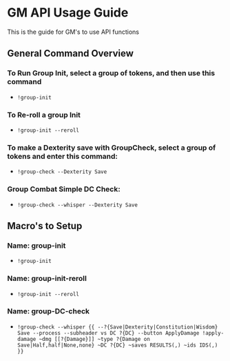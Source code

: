 # GM API Usage Guide

This is the guide for GM's to use API functions

## General Command Overview

### To Run Group Init, select a group of tokens, and then use this command 
* ```!group-init```

### To Re-roll a group Init
* ```!group-init --reroll```

### To make a Dexterity save with GroupCheck, select a group of tokens and enter this command:
* ```!group-check --Dexterity Save```

### Group Combat Simple DC Check:

* ```!group-check --whisper --Dexterity Save```

## Macro's to Setup

### Name: group-init
* ```!group-init```

### Name: group-init-reroll
* ```!group-init --reroll```

### Name: group-DC-check
* ```!group-check --whisper {{ --?{Save|Dexterity|Constitution|Wisdom} Save --process --subheader vs DC ?{DC} --button ApplyDamage !apply-damage ~dmg [[?{Damage}]] ~type ?{Damage on Save|Half,half|None,none} ~DC ?{DC} ~saves RESULTS(,) ~ids IDS(,) }}```

